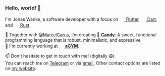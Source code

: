 ### Hello, world! 👋

I'm Jonas Wanke, a software developer with a focus on [<img src="https://storage.googleapis.com/cms-storage-bucket/4fd0db61df0567c0f352.png" width="16" height="16"> Flutter](https://flutter.dev), [<img src="https://dart.dev/assets/shared/dart/icon/64.png" width="16" height="16"> Dart](https://dart.dev), and [<img src="https://www.rust-lang.org/static/images/favicon-32x32.png" width="16" height="16"> Rust](https://www.rust-lang.org).

🍬 Together with [@MarcelGarus](https://github.com/MarcelGarus), I'm creating [🍭 **Candy**](https://github.com/candy-lang/candy): A sweet, functional programming language that is robust, minimalistic, and expressive  
🌱 I'm currently working at [<img src="https://github.com/candy-lang/candy/assets/19330937/ae23ce16-4846-4284-b30d-bf1c43379673" width="16" height="16"> **aGYM**](https://agym.co).

📫 Don't hesitate to get in touch with me! (digitally 😷)  
You can reach me on [Telegram](https://t.me/JonasWanke) or via [email](mailto:contact+github@wanke.dev). Other contact options are listed on [my website](https://wanke.dev).
